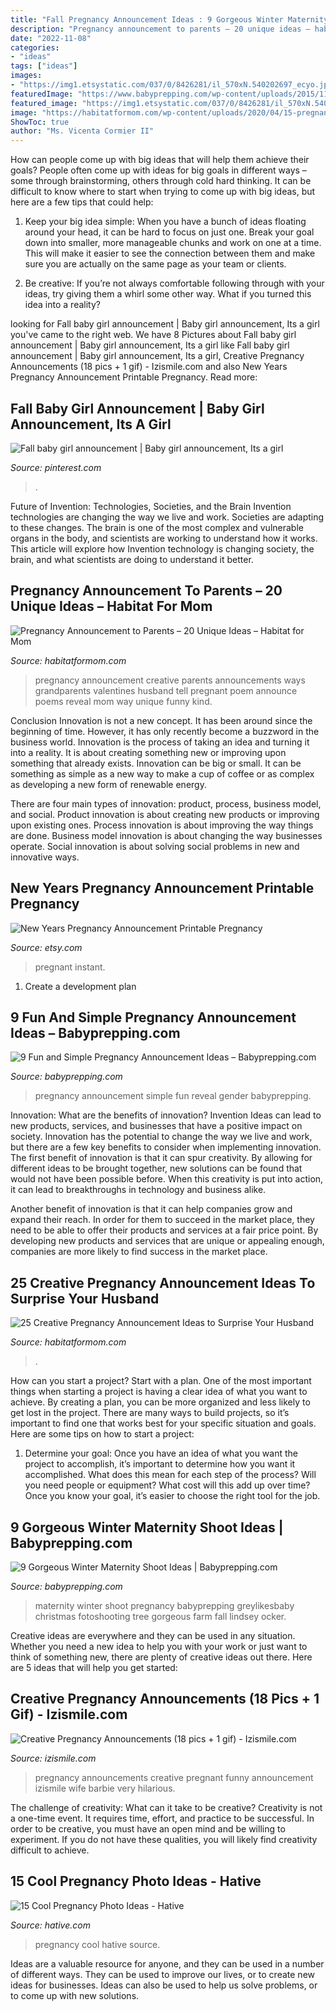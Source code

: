 ```yaml
---
title: "Fall Pregnancy Announcement Ideas : 9 Gorgeous Winter Maternity Shoot Ideas"
description: "Pregnancy announcement to parents – 20 unique ideas – habitat for mom"
date: "2022-11-08"
categories:
- "ideas"
tags: ["ideas"]
images:
- "https://img1.etsystatic.com/037/0/8426281/il_570xN.540202697_ecyo.jpg"
featuredImage: "https://www.babyprepping.com/wp-content/uploads/2015/11/GreyLikesBaby-LindseyOckerPhotography13_05.jpg"
featured_image: "https://img1.etsystatic.com/037/0/8426281/il_570xN.540202697_ecyo.jpg"
image: "https://habitatformom.com/wp-content/uploads/2020/04/15-pregnancy-announcement-ideas-parents-grandparents-4-min.jpg"
ShowToc: true
author: "Ms. Vicenta Cormier II"
---
```



How can people come up with big ideas that will help them achieve their goals?
People often come up with ideas for big goals in different ways – some through brainstorming, others through cold hard thinking. It can be difficult to know where to start when trying to come up with big ideas, but here are a few tips that could help:
1. Keep your big idea simple: When you have a bunch of ideas floating around your head, it can be hard to focus on just one. Break your goal down into smaller, more manageable chunks and work on one at a time. This will make it easier to see the connection between them and make sure you are actually on the same page as your team or clients.

2. Be creative: If you’re not always comfortable following through with your ideas, try giving them a whirl some other way. What if you turned this idea into a reality?

	

		
looking for Fall baby girl announcement | Baby girl announcement, Its a girl you've came to the right web. We have 8 Pictures about Fall baby girl announcement | Baby girl announcement, Its a girl like Fall baby girl announcement | Baby girl announcement, Its a girl, Creative Pregnancy Announcements (18 pics + 1 gif) - Izismile.com and also New Years Pregnancy Announcement Printable Pregnancy. Read more:
		
    
## Fall Baby Girl Announcement | Baby Girl Announcement, Its A Girl

<img loading=lazy src="https://i.pinimg.com/736x/28/e4/ca/28e4ca8cd2e6339798ebf8353011e988.jpg" onerror="this.onerror=null;this.src='https://tse1.mm.bing.net/th?id=OIP.566Cf2xNmfskDQ0_PNGtRAHaJ3&amp;pid=15.1';" alt="Fall baby girl announcement | Baby girl announcement, Its a girl">

_Source: pinterest.com_

>. 

	

Future of Invention: Technologies, Societies, and the Brain
Invention technologies are changing the way we live and work. Societies are adapting to these changes. The brain is one of the most complex and vulnerable organs in the body, and scientists are working to understand how it works. This article will explore how Invention technology is changing society, the brain, and what scientists are doing to understand it better.

    
## Pregnancy Announcement To Parents – 20 Unique Ideas – Habitat For Mom

<img loading=lazy src="https://habitatformom.com/wp-content/uploads/2020/04/15-pregnancy-announcement-ideas-parents-grandparents-4-min.jpg" onerror="this.onerror=null;this.src='https://tse2.mm.bing.net/th?id=OIP.1q88TM2XdC1Z8Jkje9OjsAAAAA&amp;pid=15.1';" alt="Pregnancy Announcement to Parents – 20 Unique Ideas – Habitat for Mom">

_Source: habitatformom.com_

>pregnancy announcement creative parents announcements ways grandparents valentines husband tell pregnant poem announce poems reveal mom way unique funny kind. 

	

Conclusion
Innovation is not a new concept. It has been around since the beginning of time. However, it has only recently become a buzzword in the business world.
Innovation is the process of taking an idea and turning it into a reality. It is about creating something new or improving upon something that already exists. Innovation can be big or small. It can be something as simple as a new way to make a cup of coffee or as complex as developing a new form of renewable energy.

There are four main types of innovation: product, process, business model, and social. Product innovation is about creating new products or improving upon existing ones. Process innovation is about improving the way things are done. Business model innovation is about changing the way businesses operate. Social innovation is about solving social problems in new and innovative ways.

    
## New Years Pregnancy Announcement Printable Pregnancy

<img loading=lazy src="https://img1.etsystatic.com/037/0/8426281/il_570xN.540202697_ecyo.jpg" onerror="this.onerror=null;this.src='https://tse3.mm.bing.net/th?id=OIP.EWZPDZ2mhAIsLht-8gXwkgHaFj&amp;pid=15.1';" alt="New Years Pregnancy Announcement Printable Pregnancy">

_Source: etsy.com_

>pregnant instant. 

	

1. Create a development plan 

    
## 9 Fun And Simple Pregnancy Announcement Ideas – Babyprepping.com

<img loading=lazy src="https://www.babyprepping.com/wp-content/uploads/2016/07/8e5690a3783c2b966f43c63b68d41021.jpg" onerror="this.onerror=null;this.src='https://tse2.mm.bing.net/th?id=OIP.usDcVCPNkZUVmiyrb0aRFgHaLZ&amp;pid=15.1';" alt="9 Fun and Simple Pregnancy Announcement Ideas – Babyprepping.com">

_Source: babyprepping.com_

>pregnancy announcement simple fun reveal gender babyprepping. 

	

Innovation: What are the benefits of innovation?
Invention Ideas can lead to new products, services, and businesses that have a positive impact on society. Innovation has the potential to change the way we live and work, but there are a few key benefits to consider when implementing innovation. 
The first benefit of innovation is that it can spur creativity. By allowing for different ideas to be brought together, new solutions can be found that would not have been possible before. When this creativity is put into action, it can lead to breakthroughs in technology and business alike. 

Another benefit of innovation is that it can help companies grow and expand their reach. In order for them to succeed in the market place, they need to be able to offer their products and services at a fair price point. By developing new products and services that are unique or appealing enough, companies are more likely to find success in the market place.

    
## 25 Creative Pregnancy Announcement Ideas To Surprise Your Husband

<img loading=lazy src="https://habitatformom.com/wp-content/uploads/2020/02/5607efdc0cb740b0dae51248589ba6f5-min-768x1024.jpg" onerror="this.onerror=null;this.src='https://tse3.mm.bing.net/th?id=OIP.l8WylTsVe9xC7vELgU4heQHaJ4&amp;pid=15.1';" alt="25 Creative Pregnancy Announcement Ideas to Surprise Your Husband">

_Source: habitatformom.com_

>. 

	

How can you start a project?
Start with a plan. One of the most important things when starting a project is having a clear idea of what you want to achieve. By creating a plan, you can be more organized and less likely to get lost in the project. There are many ways to build projects, so it’s important to find one that works best for your specific situation and goals. Here are some tips on how to start a project: 
1. Determine your goal: Once you have an idea of what you want the project to accomplish, it’s important to determine how you want it accomplished. What does this mean for each step of the process? Will you need people or equipment? What cost will this add up over time? Once you know your goal, it’s easier to choose the right tool for the job.


    
## 9 Gorgeous Winter Maternity Shoot Ideas | Babyprepping.com

<img loading=lazy src="https://www.babyprepping.com/wp-content/uploads/2015/11/GreyLikesBaby-LindseyOckerPhotography13_05.jpg" onerror="this.onerror=null;this.src='https://tse2.mm.bing.net/th?id=OIP.RucmubRKL8G49un9HRvJ1QHaLF&amp;pid=15.1';" alt="9 Gorgeous Winter Maternity Shoot Ideas | Babyprepping.com">

_Source: babyprepping.com_

>maternity winter shoot pregnancy babyprepping greylikesbaby christmas fotoshooting tree gorgeous farm fall lindsey ocker. 

	

Creative ideas are everywhere and they can be used in any situation. Whether you need a new idea to help you with your work or just want to think of something new, there are plenty of creative ideas out there. Here are 5 ideas that will help you get started: 

    
## Creative Pregnancy Announcements (18 Pics + 1 Gif) - Izismile.com

<img loading=lazy src="http://img.izismile.com/img/img8/20150131/640/creative_pregnancy_announcements_640_19.jpg" onerror="this.onerror=null;this.src='https://tse3.mm.bing.net/th?id=OIP.uGTNqEll-ibFsRoDXp5inAHaFi&amp;pid=15.1';" alt="Creative Pregnancy Announcements (18 pics + 1 gif) - Izismile.com">

_Source: izismile.com_

>pregnancy announcements creative pregnant funny announcement izismile wife barbie very hilarious. 

	

The challenge of creativity: What can it take to be creative?
Creativity is not a one-time event. It requires time, effort, and practice to be successful. In order to be creative, you must have an open mind and be willing to experiment. If you do not have these qualities, you will likely find creativity difficult to achieve.

    
## 15 Cool Pregnancy Photo Ideas - Hative

<img loading=lazy src="https://hative.com/wp-content/uploads/2014/11/pregnancy-photo-ideas/13-cool-pregnancy-photo-ideas.jpg" onerror="this.onerror=null;this.src='https://tse4.mm.bing.net/th?id=OIP._FBqMjUc1WszRrDfL6Z2ogHaKS&amp;pid=15.1';" alt="15 Cool Pregnancy Photo Ideas - Hative">

_Source: hative.com_

>pregnancy cool hative source. 

	

Ideas are a valuable resource for anyone, and they can be used in a number of different ways. They can be used to improve our lives, or to create new ideas for businesses. Ideas can also be used to help us solve problems, or to come up with new solutions.

